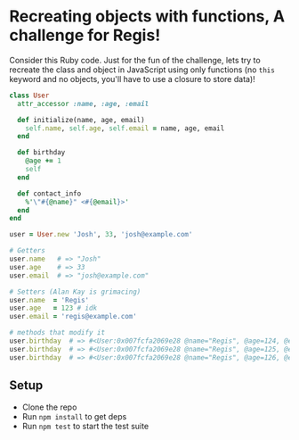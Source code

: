 Recreating objects with functions, A challenge for Regis!
=========================================================

Consider this Ruby code. Just for the fun of the challenge, lets try to
recreate the class and object in JavaScript using only functions (no `this`
keyword and no objects, you'll have to use a closure to store data)!

```ruby
class User
  attr_accessor :name, :age, :email

  def initialize(name, age, email)
    self.name, self.age, self.email = name, age, email
  end

  def birthday
    @age += 1
    self
  end

  def contact_info
    %'\"#{@name}" <#{@email}>'
  end
end

user = User.new 'Josh', 33, 'josh@example.com'

# Getters
user.name   # => "Josh"
user.age    # => 33
user.email  # => "josh@example.com"

# Setters (Alan Kay is grimacing)
user.name  = 'Regis'
user.age   = 123 # idk
user.email = 'regis@example.com'

# methods that modify it
user.birthday  # => #<User:0x007fcfa2069e28 @name="Regis", @age=124, @email="regis@example.com">
user.birthday  # => #<User:0x007fcfa2069e28 @name="Regis", @age=125, @email="regis@example.com">
user.birthday  # => #<User:0x007fcfa2069e28 @name="Regis", @age=126, @email="regis@example.com">
```


Setup
-----

* Clone the repo
* Run `npm install` to get deps
* Run `npm test` to start the test suite

